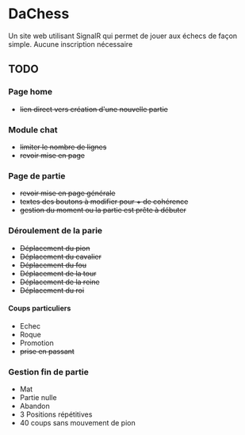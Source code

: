 # DaChess

Un site web utilisant SignalR qui permet de jouer aux échecs de façon simple.
Aucune inscription nécessaire

## TODO

### Page home 
* ~~lien direct vers création d'une nouvelle partie~~

### Module chat
* ~~limiter le nombre de lignes~~
* ~~revoir mise en page~~

### Page de partie
* ~~revoir mise en page générale~~
* ~~textes des boutons à modifier pour + de cohérence~~
* ~~gestion du moment ou la partie est prête à débuter~~

### Déroulement de la parie
* ~~Déplacement du pion~~
* ~~Déplacement du cavalier~~
* ~~Déplacement du fou~~
* ~~Déplacement de la tour~~
* ~~Déplacement de la reine~~
* ~~Déplacement du roi~~

#### Coups particuliers
* Echec
* Roque
* Promotion
* ~~prise en passant~~

### Gestion fin de partie
* Mat
* Partie nulle
* Abandon
* 3 Positions répétitives
* 40 coups sans mouvement de pion
